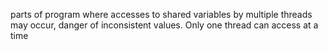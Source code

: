 parts of program where accesses to shared variables by multiple threads may occur, danger of inconsistent values. Only one thread can access at a time